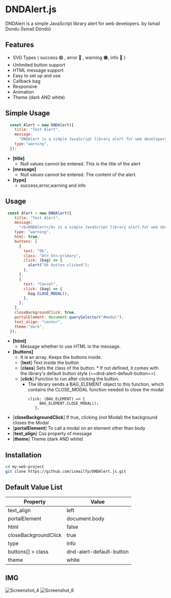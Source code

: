 # DNDAlert.js

DNDAlert is a simple JavaScript library alert for web developers.
by Ismail Dondu (İsmail Döndü) 
## Features
- SVG Types ( success 🟢 , error 🔴 , warning 🟠, info 🔵 )
- Unlimited button support
- HTML message support
- Easy to set up and use
- Callback bag
- Responsive
- Animation
- Theme (dark AND white)

## Simple Usage


```javascript
  const Alert = new DNDAlert({
    title: "Test Alert",
    message:
      "DNDAlert is a simple JavaScript library alert for web developers.",
    type:"warning",
  });
```
- **[title]**
  * Null values ​​cannot be entered. This is the title of the alert
- **[message]**
  * Null values ​​cannot be entered. The content of the alert.
- **[type]**
    * success,error,warning and info

## Usage

```javascript
 const Alert = new DNDAlert({
    title: "Test Alert",
    message:
      "<b>DNDAlert</b> is a simple JavaScript library alert for web developers.",
    type: "warning",
    html: true,
    buttons: [
      {
        text: "Ok",
        class: "btn btn-primary",
        click: (bag) => {
          alert("Ok button clicked");
        },
      },
      {
        text: "Cancel",
        click: (bag) => {
          bag.CLOSE_MODAL();
        },
      },
    ],
    closeBackgroundClick: true,
    portalElement: document.querySelector("#modal"),
    text_align: "center",
    theme:"dark",
  });
```
- **[html]**
  * Message whether to use HTML in the message.
- **[buttons]**
  * It is an array. Keeps the buttons inside.
  * [**text**] Text inside the button
  * [**class**] Sets the class of the button.
        * If not defined, it comes with the library's default button style (==dnd-alert-default-button==)
  * [**click**] Function to run after clicking the button.
    * The library sends a BAG_ELEMENT object to this function, which contains the CLOSE_MODAL function needed to close the modal
         ```
         click: (BAG_ELEMENT) => {
              BAG_ELEMENT.CLOSE_MODAL();
            },
         ```
 * [**closeBackgroundClick**] If true, clicking (not Modal) the background  closes the Modal
 * [**portalElement**] To call a modal on an element other than body
 * [**text_align**] Css property of message
 * [**theme**] Theme (dark AND white)





## Installation
```sh
cd my-web-project
git clone https://github.com/ismailfp/DNDAlert.js.git
```
## Default Value List


| Property | Value |
| ------ | ------ |
| text_align | left |
| portalElement | document.body |
| html | false |
| closeBackgroundClick | true |
| type | info |
| buttons[] > class | dnd-alert-default-button |
| theme | white |

## IMG
![Screenshot_4](https://user-images.githubusercontent.com/49169815/202852747-a4c13be6-aa2c-46e7-949c-cb8be621b355.png)
![Screenshot_6](https://user-images.githubusercontent.com/49169815/202859207-81e1ab79-4109-4af0-87e8-56f2749ab34b.png)



